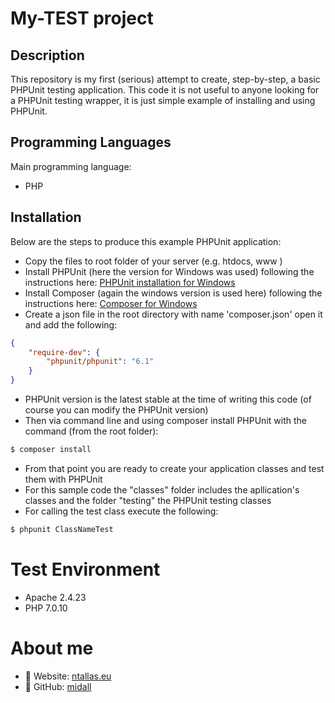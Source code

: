 # My-TEST project

## Description
This repository is my first (serious) attempt to create, step-by-step, a basic PHPUnit testing application.
This code it is not useful to anyone looking for a PHPUnit testing wrapper, it is just simple example of installing and using PHPUnit.

## Programming Languages
Main programming language:
- PHP

## Installation
Below are the steps to produce this example PHPUnit application:
- Copy the files to root folder of your server (e.g. htdocs, www )
- Install PHPUnit (here the version for Windows was used) following the instructions here: [PHPUnit installation for Windows](https://phpunit.de/manual/current/en/installation.html#installation.phar.windows) 
- Install Composer (again the windows version is used here) following the instructions here: [Composer for Windows](https://getcomposer.org/download/)
- Create a json file in the root directory with name 'composer.json' open it and add the following:

```json
{
    "require-dev": {
        "phpunit/phpunit": "6.1"
    }
}
```

- PHPUnit version is the latest stable at the time of writing this code (of course you can modify the PHPUnit version)
- Then via command line and using composer install PHPUnit with the command (from the root folder): 
```sh
$ composer install
```
- From that point you are ready to create your application classes and test them with PHPUnit
- For this sample code the "classes" folder includes the apllication's classes and the folder "testing" the PHPUnit testing classes
- For calling the test class execute the following:
```sh
$ phpunit ClassNameTest
```

# Test Environment
- Apache 2.4.23
- PHP 7.0.10

# About me
- :link: Website: [ntallas.eu](https://ntallas.eu)
- :link: GitHub: [midall](https://github.com/midall)